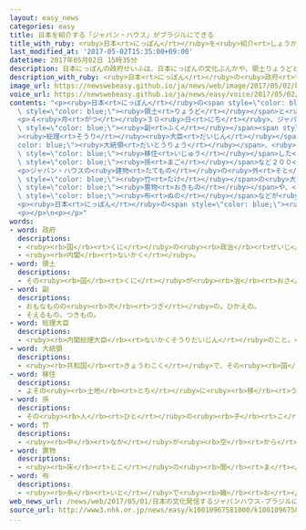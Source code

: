 ```yaml
---
layout: easy_news
categories: easy
title: 日本を紹介する「ジャパン・ハウス」がブラジルにできる
title_with_ruby: <ruby>日本<rt>にっぽん</rt></ruby>を<ruby>紹介<rt>しょうかい</rt></ruby>する「ジャパン・ハウス」がブラジルにできる
last_modified_at: '2017-05-02T15:35:00+09:00'
datetime: 2017年05月02日 15時35分
description: 日本にっぽんの政府せいふは、日本にっぽんの文化ぶんかや、領土りょうどと歴史れきしなどについて外国がいこくに伝つたえる「ジャパン・ハウス」をブラジルのサンパウロに作つくりました。
description_with_ruby: <ruby>日本<rt>にっぽん</rt></ruby>の<ruby>政府<rt>せいふ</rt></ruby>は、<ruby>日本<rt>にっぽん</rt></ruby>の<ruby>文化<rt>ぶんか</rt></ruby>や、<ruby>領土<rt>りょうど</rt></ruby>と<ruby>歴史<rt>れきし</rt></ruby>などについて<ruby>外国<rt>がいこく</rt></ruby>に<ruby>伝<rt>つた</rt></ruby>える「ジャパン・ハウス」をブラジルのサンパウロに<ruby>作<rt>つく</rt></ruby>りました。
image_url: https://newswebeasy.github.io/ja/news/web/image/2017/05/02/k10010967581000.jpg
voice_url: https://newswebeasy.github.io/ja/news/easy/voice/2017/05/02/k10010967581000.mp3
contents: "<p><ruby>日本<rt>にっぽん</rt></ruby>の<span style=\"color: blue;\"><ruby>政府<rt>せいふ</rt></ruby></span>は、<ruby>日本<rt>にっぽん</rt></ruby>の<ruby>文化<rt>ぶんか</rt></ruby>や、<span\
  \ style=\"color: blue;\"><ruby>領土<rt>りょうど</rt></ruby></span>と<ruby>歴史<rt>れきし</rt></ruby>などについて<ruby>外国<rt>がいこく</rt></ruby>に<ruby>伝<rt>つた</rt></ruby>える「ジャパン・ハウス」をブラジルのサンパウロに<ruby>作<rt>つく</rt></ruby>りました。</p>\n\
  <p>４<ruby>月<rt>がつ</rt></ruby>３０<ruby>日<rt>にち</rt></ruby>、ジャパン・ハウスができたお<ruby>祝<rt>いわ</rt></ruby>いの<ruby>式<rt>しき</rt></ruby>がありました。<ruby>式<rt>しき</rt></ruby>には、<ruby>麻生<rt>あそう</rt></ruby><span\
  \ style=\"color: blue;\"><ruby>副<rt>ふく</rt></ruby></span><span style=\"color: blue;\"\
  ><ruby>総理<rt>そうり</rt></ruby><ruby>大臣<rt>だいじん</rt></ruby></span>やブラジルの<span style=\"\
  color: blue;\"><ruby>大統領<rt>だいとうりょう</rt></ruby></span>、<ruby>日本<rt>にっぽん</rt></ruby>からブラジルに<span\
  \ style=\"color: blue;\"><ruby>移住<rt>いじゅう</rt></ruby></span>した<ruby>人<rt>ひと</rt></ruby>の<ruby>子<rt>こ</rt></ruby>どもや<span\
  \ style=\"color: blue;\"><ruby>孫<rt>まご</rt></ruby></span>など２００<ruby>人<rt>にん</rt></ruby>が<ruby>出席<rt>しゅっせき</rt></ruby>しました。</p>\n\
  <p>ジャパン・ハウスの<ruby>建物<rt>たてもの</rt></ruby>の<ruby>外<rt>そと</rt></ruby>の<ruby>壁<rt>かべ</rt></ruby>は、<ruby>木<rt>き</rt></ruby>で<ruby>飾<rt>かざ</rt></ruby>ってあります。<ruby>建物<rt>たてもの</rt></ruby>の<ruby>中<rt>なか</rt></ruby>には、<ruby>日本<rt>にっぽん</rt></ruby>に<ruby>昔<rt>むかし</rt></ruby>からある<ruby>技術<rt>ぎじゅつ</rt></ruby>で<ruby>作<rt>つく</rt></ruby>った<span\
  \ style=\"color: blue;\"><ruby>竹<rt>たけ</rt></ruby></span>の<ruby>大<rt>おお</rt></ruby>きな<span\
  \ style=\"color: blue;\"><ruby>置物<rt>おきもの</rt></ruby></span>や、<ruby>沖縄<rt>おきなわ</rt></ruby>で<ruby>昔<rt>むかし</rt></ruby>から<ruby>作<rt>つく</rt></ruby>っている<span\
  \ style=\"color: blue;\"><ruby>布<rt>ぬの</rt></ruby></span>などが<ruby>飾<rt>かざ</rt></ruby>ってあります。</p>\n\
  <p><ruby>日本<rt>にっぽん</rt></ruby>の<span style=\"color: blue;\"><ruby>政府<rt>せいふ</rt></ruby></span>はイギリスのロンドンとアメリカのロサンゼルスにもジャパン・ハウスを<ruby>作<rt>つく</rt></ruby>る<ruby>予定<rt>よてい</rt></ruby>です。</p>\n\
  <p></p>\n<p></p>"
words:
- word: 政府
  descriptions:
  - <ruby><rb>国</rb><rt>くに</rt></ruby>の<ruby><rb>政治</rb><rt>せいじ</rt></ruby>を<ruby><rb>行</rb><rt>おこな</rt></ruby>うところ。
  - <ruby><rb>内閣</rb><rt>ないかく</rt></ruby>。
- word: 領土
  descriptions:
  - その<ruby><rb>国</rb><rt>くに</rt></ruby>が<ruby><rb>治</rb><rt>おさ</rt></ruby>めている<ruby><rb>土地</rb><rt>とち</rt></ruby>。
- word: 副
  descriptions:
  - おもなものの<ruby><rb>次</rb><rt>つぎ</rt></ruby>の。ひかえの。
  - そえるもの。つきもの。
- word: 総理大臣
  descriptions:
  - <ruby><rb>内閣総理大臣</rb><rt>ないかくそうりだいじん</rt></ruby>のこと。<ruby><rb>内閣</rb><rt>ないかく</rt></ruby>の<ruby><rb>最高責任者</rb><rt>さいこうせきにんしゃ</rt></ruby>で、<ruby><rb>国会議員</rb><rt>こっかいぎいん</rt></ruby>の<ruby><rb>中</rb><rt>なか</rt></ruby>から<ruby><rb>議員</rb><rt>ぎいん</rt></ruby>が<ruby><rb>選</rb><rt>えら</rt></ruby>び、<ruby><rb>天皇</rb><rt>てんのう</rt></ruby>が<ruby><rb>認</rb><rt>みと</rt></ruby>めて<ruby><rb>決</rb><rt>き</rt></ruby>まる。<ruby><rb>首相</rb><rt>しゅしょう</rt></ruby>。<ruby><rb>総理</rb><rt>そうり</rt></ruby>。
- word: 大統領
  descriptions:
  - <ruby><rb>共和国</rb><rt>きょうわこく</rt></ruby>で、その<ruby><rb>国</rb><rt>くに</rt></ruby>を<ruby><rb>代表</rb><rt>だいひょう</rt></ruby>する<ruby><rb>人</rb><rt>ひと</rt></ruby>。
- word: 移住
  descriptions:
  - よその<ruby><rb>土地</rb><rt>とち</rt></ruby>に<ruby><rb>移</rb><rt>うつ</rt></ruby>り、そこで<ruby><rb>生活</rb><rt>せいかつ</rt></ruby>すること。
- word: 孫
  descriptions:
  - その<ruby><rb>人</rb><rt>ひと</rt></ruby>の<ruby><rb>子</rb><rt>こ</rt></ruby>どもの<ruby><rb>子</rb><rt>こ</rt></ruby>ども。
- word: 竹
  descriptions:
  - <ruby><rb>中</rb><rt>なか</rt></ruby>が<ruby><rb>空</rb><rt>から</rt></ruby>の<ruby><rb>茎</rb><rt>くき</rt></ruby>に、<ruby><rb>節</rb><rt>ふし</rt></ruby>のある<ruby><rb>植物</rb><rt>しょくぶつ</rt></ruby>。<ruby><rb>日用品</rb><rt>にちようひん</rt></ruby>や、<ruby><rb>細工物</rb><rt>さいくもの</rt></ruby>などに<ruby><rb>使</rb><rt>つか</rt></ruby>う。<ruby><rb>若</rb><rt>わか</rt></ruby>い<ruby><rb>芽</rb><rt>め</rt></ruby>を「たけのこ」という。
- word: 置物
  descriptions:
  - <ruby><rb>床</rb><rt>とこ</rt></ruby>の<ruby><rb>間</rb><rt>ま</rt></ruby>などに<ruby><rb>置</rb><rt>お</rt></ruby>く、かざりにする<ruby><rb>物</rb><rt>もの</rt></ruby>。
- word: 布
  descriptions:
  - <ruby><rb>糸</rb><rt>いと</rt></ruby>で<ruby><rb>織</rb><rt>お</rt></ruby>った<ruby><rb>物</rb><rt>もの</rt></ruby>。<ruby><rb>織物</rb><rt>おりもの</rt></ruby>。きれ。
web_news_url: /news/web/2017/05/01/日本の文化発信するジャパンハウス-ブラジルに完成/
source_url: http://www3.nhk.or.jp/news/easy/k10010967581000/k10010967581000.html
...
```

